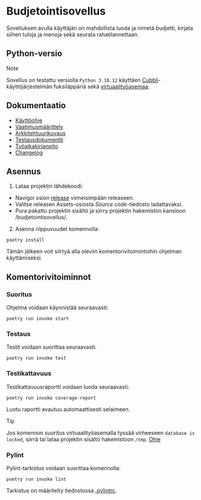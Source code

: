 # Budjetointisovellus
Sovelluksen avulla käyttäjän on mahdollista luoda ja nimetä budjetti, kirjata siihen tuloja ja menoja sekä seurata rahatilannettaan. 

## Python-versio
> [!NOTE]
> Sovellus on testattu versiolla `Python 3.10.12` käyttäen [Cubbli](https://helpdesk.it.helsinki.fi/ohjeet/muut-ohjeet/cubbli-helsingin-yliopistossa)-käyttöjärjestelmän fuksiläppäriä sekä [virtuaalityöasemaa](https://vdi.helsinki.fi/). 

## Dokumentaatio
- [Käyttöohje](budjetointisovellus/dokumentaatio/kayttoohje.md)
- [Vaatimusmäärittely](budjetointisovellus/dokumentaatio/vaatimusmaarittely.md)
- [Arkkitehtuurikuvaus](budjetointisovellus/dokumentaatio/arkkitehtuuri.md)
- [Testausdokumentti](budjetointisovellus/dokumentaatio/testaus.md)
- [Työaikakirjanpito](budjetointisovellus/dokumentaatio/tuntikirjanpito.md)
- [Changelog](budjetointisovellus/dokumentaatio/changelog.md)

## Asennus

1. Lataa projektin lähdekoodi:
- Navigoi osion [release](https://github.com/kuosaton/ot-harjoitustyo/releases) viimeisimpään releaseen.
- Valitse releasen Assets-osiosta *Source code*-tiedosto ladattavaksi.
- Pura pakattu projektin sisältö ja siirry projektin hakemiston kansioon /budjetointisovellus/.
      
2. Asenna riippuvuudet komennolla:

```
poetry install
```

Tämän jälkeen voit siirtyä alla oleviin komentorivitoimintoihin ohjelman käyttämiseksi.

## Komentorivitoiminnot

### Suoritus
Ohjelma voidaan käynnistää seuraavasti:
```
poetry run invoke start
```
### Testaus
Testit voidaan suorittaa seuraavasti:
```
poetry run invoke test
```
### Testikattavuus
Testikattavuusraportti voidaan luoda seuraavasti:
```
poetry run invoke coverage-report
```
Luotu raportti avautuu automaattisesti selaimeen. 

> [!TIP]
> Jos komennon suoritus virtuaalityöasemalla tyssää virheeseen `database is locked`, siirrä tai lataa projektin sisältö hakemistoon `/tmp`. [Ohje](https://ohjelmistotekniikka-hy.github.io/python/toteutus#sqlite-tietokanta-lukkiutuminen-virtuaality%C3%B6asemalla)

### Pylint
Pylint-tarkistus voidaan suorittaa komennolla:
```
poetry run invoke lint
```
Tarkistus on määritelty tiedostossa [.pylintrc](budjetointisovellus/.pylintrc).
